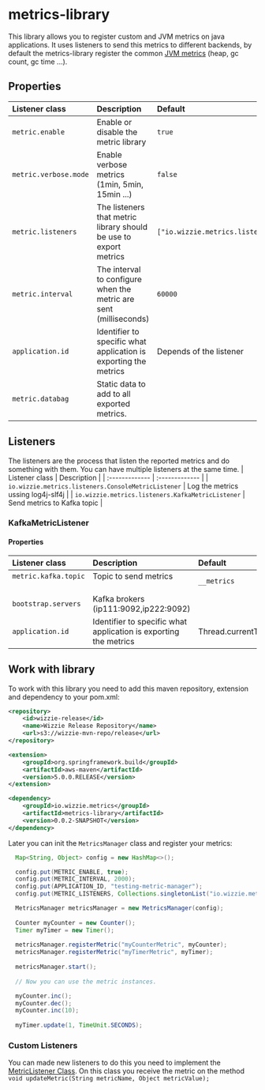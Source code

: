 # metrics-library

This library allows you to register custom and JVM metrics on java applications. It uses listeners to send this metrics to different backends, by default the metrics-library register the common [JVM metrics](https://github.com/wizzie-io/metrics-library/blob/master/src/main/java/io/wizzie/metrics/MetricsManager.java#L81) (heap, gc count, gc time ...).

## Properties

| Listener class           | Description                                                       | Default        | Type|
| :-------------           | :-------------                                                    | :------------- | :---- |
| `metric.enable`          | Enable or disable the metric library                              | `true`         | boolean |
| `metric.verbose.mode`    | Enable verbose metrics (1min, 5min, 15min ...)                    | `false`        | boolean |
| `metric.listeners`       | The listeners that metric library should be use to export metrics | `["io.wizzie.metrics.listeners.ConsoleMetricListener"]`               | List |
| `metric.interval`        | The interval to configure when the metric are sent (milliseconds) | `60000`        | Long |
| `application.id`         | Identifier to specific what application is exporting the metrics  | Depends of the listener                | String |
| `metric.databag`         | Static data to add to all exported metrics.                       |                | Map[String, Object] |

## Listeners
The listeners are the process that listen the reported metrics and do something with them. You can have multiple listeners at the same time.
| Listener class                                       | Description                         |
| :-------------                                       | :-------------                      |
| `io.wizzie.metrics.listeners.ConsoleMetricListener`  | Log the metrics ussing log4j-slf4j  |
| `io.wizzie.metrics.listeners.KafkaMetricListener`    | Send metrics to Kafka topic         |

### KafkaMetricListener

#### Properties

| Listener class           | Description                                       | Default        | Type   |
| :-------------           | :-------------                                    | :------------- | :----  |
| `metric.kafka.topic`     | Topic to send metrics                             | `__metrics` | String |
| `bootstrap.servers`      | Kafka brokers (ip111:9092,ip222:9092)             |                | String |
| `application.id`         | Identifier to specific what application is exporting the metrics | Thread.currentThread().getName()| String |

## Work with library

To work with this library you need to add this maven repository, extension and dependency to your pom.xml:

```xml
<repository>
    <id>wizzie-release</id>
    <name>Wizzie Release Repository</name>
    <url>s3://wizzie-mvn-repo/release</url>
</repository>
```

```xml
<extension>
    <groupId>org.springframework.build</groupId>
    <artifactId>aws-maven</artifactId>
    <version>5.0.0.RELEASE</version>
</extension>
```

```xml
<dependency>
    <groupId>io.wizzie.metrics</groupId>
    <artifactId>metrics-library</artifactId>
    <version>0.0.2-SNAPSHOT</version>
</dependency>
```


Later you can init the `MetricsManager` class and register your metrics:

```java
  Map<String, Object> config = new HashMap<>();

  config.put(METRIC_ENABLE, true);
  config.put(METRIC_INTERVAL, 2000);
  config.put(APPLICATION_ID, "testing-metric-manager");
  config.put(METRIC_LISTENERS, Collections.singletonList("io.wizzie.metrics.listeners.ConsoleMetricListener"));

  MetricsManager metricsManager = new MetricsManager(config);
  
  Counter myCounter = new Counter();
  Timer myTimer = new Timer();
  
  metricsManager.registerMetric("myCounterMetric", myCounter);
  metricsManager.registerMetric("myTimerMetric", myTimer);
  
  metricsManager.start();
  
  // Now you can use the metric instances.

  myCounter.inc();
  myCounter.dec();
  myCounter.inc(10);
  
  myTimer.update(1, TimeUnit.SECONDS);
```

### Custom Listeners
You can made new listeners to do this you need to implement the [MetricListener Class](https://github.com/wizzie-io/metrics-library/blob/master/src/main/java/io/wizzie/metrics/listeners/MetricListener.java). On this class you receive the metric on the method `void updateMetric(String metricName, Object metricValue);`

